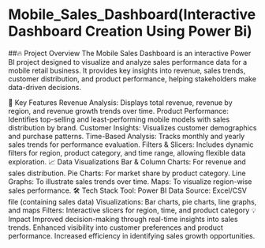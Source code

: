 # Mobile_Sales_Dashboard(Interactive Dashboard Creation Using Power Bi)
##🔥 Project Overview
The Mobile Sales Dashboard is an interactive Power BI project designed to visualize and analyze sales performance data for a mobile retail business. It provides key insights into revenue, sales trends, customer distribution, and product performance, helping stakeholders make data-driven decisions.

🚀 Key Features
Revenue Analysis: Displays total revenue, revenue by region, and revenue growth trends over time.
Product Performance: Identifies top-selling and least-performing mobile models with sales distribution by brand.
Customer Insights: Visualizes customer demographics and purchase patterns.
Time-Based Analysis: Tracks monthly and yearly sales trends for performance evaluation.
Filters & Slicers: Includes dynamic filters for region, product category, and time range, allowing flexible data exploration.
📈 Data Visualizations
Bar & Column Charts: For revenue and sales distribution.
Pie Charts: For market share by product category.
Line Graphs: To illustrate sales trends over time.
Maps: To visualize region-wise sales performance.
🛠️ Tech Stack
Tool: Power BI
Data Source: Excel/CSV file (containing sales data)
Visualizations: Bar charts, pie charts, line graphs, and maps
Filters: Interactive slicers for region, time, and product category
💡 Impact
Improved decision-making through real-time insights into sales trends.
Enhanced visibility into customer preferences and product performance.
Increased efficiency in identifying sales growth opportunities.
